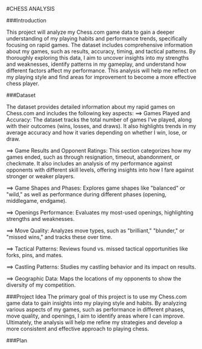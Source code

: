 #CHESS ANALYSIS


###Introduction


This project will analyze my Chess.com game data to gain a deeper understanding of my playing habits and performance trends, specifically focusing on rapid games. The dataset includes comprehensive information about my games, such as results, accuracy, timing, and tactical patterns. By thoroughly exploring this data, I aim to uncover insights into my strengths and weaknesses, identify patterns in my gameplay, and understand how different factors affect my performance. This analysis will help me reflect on my playing style and find areas for improvement to become a more effective chess player.


###Dataset


The dataset provides detailed information about my rapid games on Chess.com and includes the following key aspects:
==> Games Played and Accuracy: The dataset tracks the total number of games I’ve played, along with their outcomes (wins, losses, and draws). It also highlights trends in my average accuracy and how it varies depending on whether I win, lose, or draw.

==> Game Results and Opponent Ratings: This section categorizes how my games ended, such as through resignation, timeout, abandonment, or checkmate. It also includes an analysis of my performance against opponents with different skill levels, offering insights into how I fare against stronger or weaker players.

==> Game Shapes and Phases: Explores game shapes like "balanced" or "wild," as well as performance during different phases (opening, middlegame, endgame).

==> Openings Performance: Evaluates my most-used openings, highlighting strengths and weaknesses.

==> Move Quality: Analyzes move types, such as "brilliant," "blunder," or "missed wins," and tracks these over time.

==> Tactical Patterns: Reviews found vs. missed tactical opportunities like forks, pins, and mates.

==> Castling Patterns: Studies my castling behavior and its impact on results.

==> Geographic Data: Maps the locations of my opponents to show the diversity of my competition.

###Project Idea
The primary goal of this project is to use my Chess.com game data to gain insights into my playing style and habits. By analyzing various aspects of my games, such as performance in different phases, move quality, and openings, I aim to identify areas where I can improve. Ultimately, the analysis will help me refine my strategies and develop a more consistent and effective approach to playing chess.

###Plan



